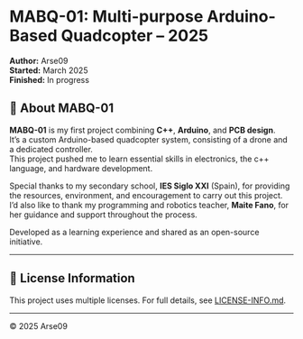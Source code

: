 # MABQ-01: Multi-purpose Arduino-Based Quadcopter – 2025

**Author:** Arse09  
**Started:** March 2025  
**Finished:** In progress  

## 🚀 About MABQ-01

**MABQ-01** is my first project combining **C++**, **Arduino**, and **PCB design**.  
It’s a custom Arduino-based quadcopter system, consisting of a drone and a dedicated controller.  
This project pushed me to learn essential skills in electronics, the c++ language, and hardware development.

Special thanks to my secondary school, **IES Siglo XXI** (Spain), for providing the resources, environment, and encouragement to carry out this project.  
I’d also like to thank my programming and robotics teacher, **Maite Fano**, for her guidance and support throughout the process.

Developed as a learning experience and shared as an open-source initiative.  

---

## 📄 License Information

This project uses multiple licenses. For full details, see [LICENSE-INFO.md](./_LICENSE-INFO.md).

---

© 2025 Arse09
